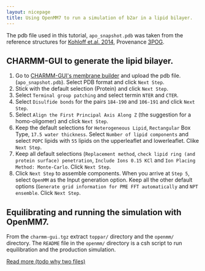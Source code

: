 ```yaml
---
layout: nicepage
title: Using OpenMM7 to run a simulation of b2ar in a lipid bilayer.
---
```


The pdb file used in this tutorial, `apo_snapshot.pdb` was taken from the reference structures for [Kohloff et.al. 2014](http://www.nature.com/nchem/journal/v6/n1/full/nchem.1821.html), 
Provenance [3POG](http://www.rcsb.org/pdb/explore.do?structureId=3p0g).


CHARMM-GUI to generate the lipid bilayer.
-----------------------------------------

1. Go to [CHARMM-GUI's membrane builder](http://www.charmm-gui.org/?doc=input/membrane) and upload the pdb file.
(`apo_snapshot.pdb`). Select PDB format and click `Next Step`.
2. Stick with the default selection (Protein) and click `Next Step`. 
3. Select `Terminal group patching` and select termin `NTER` and `CTER`. 
4. Select `Disulfide bonds` for the pairs `184-190` and `106-191` and click `Next Step`. 
5. Select `Align the First Principal Axis Along Z` (the suggestion for a homo-oligomer) and click `Next Step`. 
6. Keep the default selections for `Heterogeneous Lipid`, `Rectangular` Box Type, `17.5 water thickness`. Select 
`Number of lipid components` and select `POPC` lipids with `55` lipids on the upperleaflet and lowerleaflet. Clike
`Next Step`. 
7. Keep all default selections (`Replacement method`, `check lipid ring (and protein surface) penetration`, 
`Include Ions 0.15 KCl` and `Ion Placing Method: Monte-Carlo`. Click `Next Step`. 
8. Click `Next Step` to assemble components. When you arrive at `Step 5`, select `OpenMM` as the Input generation
option. Keep all the other default options (`Generate grid information for PME FFT automatically` and `NPT ensemble`. 
Click `Next Step`. 

Equilibrating and running the simulation with OpenMM7.
------------------------------------------------------

From the `charmm-gui.tgz` extract `toppar/` directory and the `openmm/` directory. The `README` file in the `openmm/` 
directory is a csh script to run equilibration and the production simulation.

[Read more (todo why two files)](charmm_example.html)



